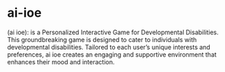 # ai-ioe
(ai ioe): is a Personalized Interactive Game for Developmental Disabilities. This groundbreaking game is designed to cater to individuals with developmental disabilities. Tailored to each user’s unique interests and preferences, ai ioe creates an engaging and supportive environment that enhances their mood and interaction. 
